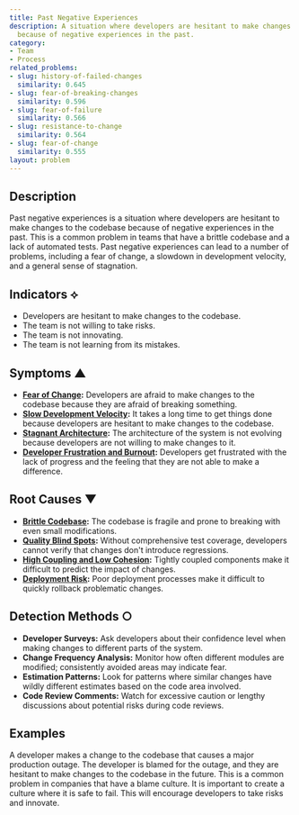 ```yaml
---
title: Past Negative Experiences
description: A situation where developers are hesitant to make changes to the codebase
  because of negative experiences in the past.
category:
- Team
- Process
related_problems:
- slug: history-of-failed-changes
  similarity: 0.645
- slug: fear-of-breaking-changes
  similarity: 0.596
- slug: fear-of-failure
  similarity: 0.566
- slug: resistance-to-change
  similarity: 0.564
- slug: fear-of-change
  similarity: 0.555
layout: problem
---
```


## Description
Past negative experiences is a situation where developers are hesitant to make changes to the codebase because of negative experiences in the past. This is a common problem in teams that have a brittle codebase and a lack of automated tests. Past negative experiences can lead to a number of problems, including a fear of change, a slowdown in development velocity, and a general sense of stagnation.

## Indicators ⟡
- Developers are hesitant to make changes to the codebase.
- The team is not willing to take risks.
- The team is not innovating.
- The team is not learning from its mistakes.

## Symptoms ▲
- **[Fear of Change](fear-of-change.md):** Developers are afraid to make changes to the codebase because they are afraid of breaking something.
- **[Slow Development Velocity](slow-development-velocity.md):** It takes a long time to get things done because developers are hesitant to make changes to the codebase.
- **[Stagnant Architecture](stagnant-architecture.md):** The architecture of the system is not evolving because developers are not willing to make changes to it.
- **[Developer Frustration and Burnout](developer-frustration-and-burnout.md):** Developers get frustrated with the lack of progress and the feeling that they are not able to make a difference.

## Root Causes ▼
- **[Brittle Codebase](brittle-codebase.md):** The codebase is fragile and prone to breaking with even small modifications.
- **[Quality Blind Spots](quality-blind-spots.md):** Without comprehensive test coverage, developers cannot verify that changes don't introduce regressions.
- **[High Coupling and Low Cohesion](high-coupling-low-cohesion.md):** Tightly coupled components make it difficult to predict the impact of changes.
- **[Deployment Risk](deployment-risk.md):** Poor deployment processes make it difficult to quickly rollback problematic changes.

## Detection Methods ○
- **Developer Surveys:** Ask developers about their confidence level when making changes to different parts of the system.
- **Change Frequency Analysis:** Monitor how often different modules are modified; consistently avoided areas may indicate fear.
- **Estimation Patterns:** Look for patterns where similar changes have wildly different estimates based on the code area involved.
- **Code Review Comments:** Watch for excessive caution or lengthy discussions about potential risks during code reviews.

## Examples
A developer makes a change to the codebase that causes a major production outage. The developer is blamed for the outage, and they are hesitant to make changes to the codebase in the future. This is a common problem in companies that have a blame culture. It is important to create a culture where it is safe to fail. This will encourage developers to take risks and innovate.
